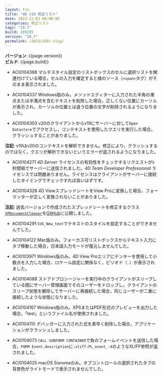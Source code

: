 ```yaml
---
layout: fix
title: "4D v19 修正リスト"
date: 2023-12-03 08:00:00
categories: 修正リスト
tags: "19.7"
build: 289205
version: "19.7"
permalink: /2023/250/:slug/
---
```


**バージョン**: {{page.version}}  
**ビルド**: {{page.build}} 

* ACI0104388 マルチスタイル設定のリストボックスのセルに選択リストを関連付けている場合，セルの入力を確定すると値のソース（`<span>`タグ）がそのまま表示されました。

* ACI0104337 Windows版のみ。メソッドエディターに入力された半角の濁点または半濁点を含むテキストを削除した場合，正しくない位置にカーソルが表示され，カーソルの位置とは違う位置の文字が削除されるようになりました。

* ACI0104303 v20のクライアントからv19にサーバーに対して`Open Datastore`でアクセスし，コンテキストを使用したクエリを実行した場合，クラッシュすることがありました。

**注記**: v19はv20のコンテキストを解析できません。修正により，クラッシュするのではなく，クエリが解析できないというエラーが返されるようになりました。

* ACI0104271 *4D Server* ライセンスの有効性をチェックするリクエストが`5`秒間隔でサーバーに送信されました。*4D Team Developer Professional* ライセンスでは問題ありません。ライセンスはクライアントがサーバーに接続したタイミングでチェックすれば良いはずです。

* ACI0104328 4D ViewスプレッドシートをView Proに変換した場合，フォーマッターが正しく変換されないことがありました。

**注記**: 過去バージョンで作成されたスプレッドシートを修正するクラス[`VPDocumentCleaner`](https://github.com/4d-depot/4D-View-Pro-Tips/blob/main/Project/Sources/Classes/VPDocumentCleaner.4dm)を[GitHub](https://github.com/4d-depot/4D-View-Pro-Tips)に公開しました。

* ACI0104291 `SVG_New_text`でテキストのスタイルを設定することができませんでした。

* ACI0104122 Mac版のみ。フォーカス可リストボックスからテキスト入力にタブ移動した場合，日本語入力モードが復元しませんでした。

* ACI0103971 Windows版のみ。4D View Proエリアにテンキーを使用して小数点を入力した場合，ロケール設定に関係なく，ピリオド（`.`）が表示されました。

* ACI0104088 ストアドプロシージャーを実行中のクライアントがスリープしている間にサーバー管理画面でそのユーザーをドロップし，クライアントのスリープ状態を解除してサーバーに再接続した場合，同じユーザーが二重に接続したような状態になりました。

* ACI0104167 Windows版のみ。XPSまたはPDF形式のプレビューを出力した場合，「test」というファイル名が使用されました。

* ACI0104110 デバッガーに入力された式を素早く削除した場合，アプリケーションがクラッシュしました。

* ACI0104073 `CALL SUBFORM CONTAINER`で負のフォームイベントを送信した場合，`FORM Event.description`に`:xliff:PL_event_-4`のようなXLIFF参照が返されました。

* ACI0104025 macOS Sonomaのみ。タブコントロールの選択されたタブの背景色がライトモードで表示されませんでした。
